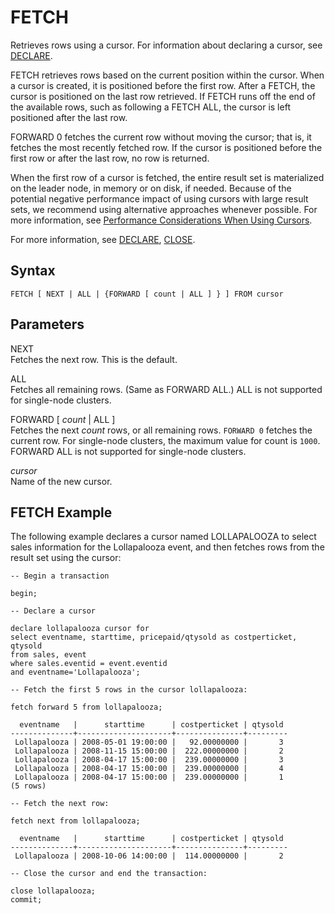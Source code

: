 # FETCH<a name="fetch"></a>

Retrieves rows using a cursor\. For information about declaring a cursor, see [DECLARE](declare.md)\.

FETCH retrieves rows based on the current position within the cursor\. When a cursor is created, it is positioned before the first row\. After a FETCH, the cursor is positioned on the last row retrieved\. If FETCH runs off the end of the available rows, such as following a FETCH ALL, the cursor is left positioned after the last row\. 

FORWARD 0 fetches the current row without moving the cursor; that is, it fetches the most recently fetched row\. If the cursor is positioned before the first row or after the last row, no row is returned\. 

When the first row of a cursor is fetched, the entire result set is materialized on the leader node, in memory or on disk, if needed\. Because of the potential negative performance impact of using cursors with large result sets, we recommend using alternative approaches whenever possible\. For more information, see [Performance Considerations When Using Cursors](declare.md#declare-performance)\.

For more information, see [DECLARE](declare.md), [CLOSE](close.md)\. 

## Syntax<a name="fetch-synopsis"></a>

```
FETCH [ NEXT | ALL | {FORWARD [ count | ALL ] } ] FROM cursor
```

## Parameters<a name="fetch-parameters"></a>

NEXT  
Fetches the next row\. This is the default\.

ALL  
Fetches all remaining rows\. \(Same as FORWARD ALL\.\) ALL is not supported for single\-node clusters\.

FORWARD \[ *count* \| ALL \]   
Fetches the next *count* rows, or all remaining rows\. `FORWARD 0` fetches the current row\. For single\-node clusters, the maximum value for count is `1000`\. FORWARD ALL is not supported for single\-node clusters\. 

*cursor*   
Name of the new cursor\. 

## FETCH Example<a name="fetch-example"></a>

The following example declares a cursor named LOLLAPALOOZA to select sales information for the Lollapalooza event, and then fetches rows from the result set using the cursor:

```
-- Begin a transaction

begin;

-- Declare a cursor

declare lollapalooza cursor for 
select eventname, starttime, pricepaid/qtysold as costperticket, qtysold
from sales, event
where sales.eventid = event.eventid
and eventname='Lollapalooza';

-- Fetch the first 5 rows in the cursor lollapalooza:

fetch forward 5 from lollapalooza;

  eventname   |      starttime      | costperticket | qtysold
--------------+---------------------+---------------+---------
 Lollapalooza | 2008-05-01 19:00:00 |   92.00000000 |       3
 Lollapalooza | 2008-11-15 15:00:00 |  222.00000000 |       2
 Lollapalooza | 2008-04-17 15:00:00 |  239.00000000 |       3
 Lollapalooza | 2008-04-17 15:00:00 |  239.00000000 |       4
 Lollapalooza | 2008-04-17 15:00:00 |  239.00000000 |       1
(5 rows)

-- Fetch the next row:

fetch next from lollapalooza;

  eventname   |      starttime      | costperticket | qtysold
--------------+---------------------+---------------+---------
 Lollapalooza | 2008-10-06 14:00:00 |  114.00000000 |       2

-- Close the cursor and end the transaction:

close lollapalooza;
commit;
```